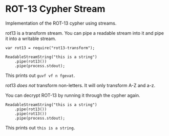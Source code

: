 # ROT-13 Cypher Stream

Implementation of the ROT-13 cypher using streams.

rot13 is a transform stream.  You can pipe a readable
stream into it and pipe it into a writable stream.

    var rot13 = require("rot13-transform");

    ReadableStreamString("this is a string")
        .pipe(rot13())
        .pipe(process.stdout);

This prints out `guvf vf n fgevat`.

rot13 *does not* transform non-letters.  It will only transform
A-Z and a-z.

You can decrypt ROT-13 by running it through the cypher again.

    ReadableStreamString("this is a string")
        .pipe(rot13())
        .pipe(rot13())
        .pipe(process.stdout);

This prints out `this is a string`.
